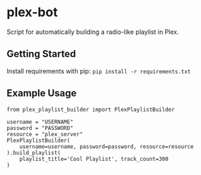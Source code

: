 # plex-bot

Script for automatically building a radio-like playlist in Plex.


## Getting Started

Install requirements with pip: `pip install -r requirements.txt`


## Example Usage

```
from plex_playlist_builder import PlexPlaylistBuilder

username = "USERNAME"
password = "PASSWORD"
resource = "plex_server"
PlexPlaylistBuilder(
	username=username, password=password, resource=resource
).build_playlist(
	playlist_title='Cool Playlist', track_count=300
)
```
